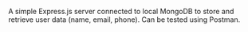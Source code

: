 A simple Express.js server connected to local MongoDB to store and retrieve user data (name, email, phone). Can be tested using Postman.
